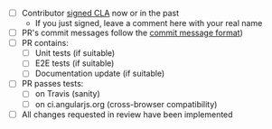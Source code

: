 - [ ] Contributor [signed CLA](http://docs.angularjs.org/misc/contribute#CLA) now or in the past
  - If you just signed, leave a comment here with your real name
- [ ] PR's commit messages follow the [commit message format](https://docs.google.com/document/d/1QrDFcIiPjSLDn3EL15IJygNPiHORgU1_OOAqWjiDU5Y/edit#))
- [ ] PR contains:
  - [ ] Unit tests (if suitable)
  - [ ] E2E tests (if suitable)
  - [ ] Documentation update (if suitable)
- [ ] PR passes tests:
  - [ ] on Travis (sanity)
  - [ ] on ci.angularjs.org (cross-browser compatibility)
- [ ] All changes requested in review have been implemented
